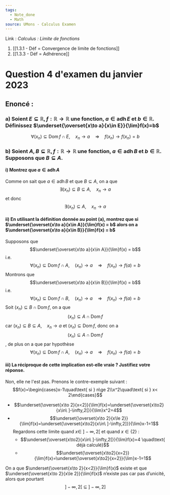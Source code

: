 ```yaml
---
tags:
  - Note_done
  - Math
source: UMons - Calculus Examen
---
```


Link :
_Calculus : Limite de fonctions_
1. [[1.3.1 - Déf = Convergence de limite de fonctions]]
2. [[1.3.3 - Déf = Adhérence]]


# Question 4 d'examen du janvier 2023
## Enoncé : 
### a) Soient $E ⊆ \mathbb{R}, f : \mathbb{R} → \mathbb{R}$ une fonction, $a ∈ \operatorname{adh}E$ et $b ∈ \mathbb{R}$. Définissez $\underset{\overset{x\to a}{x\in E}}{\lim}f(x)=b$ 
$$\forall (x_n)\subseteq\operatorname{Dom}f\cap E,\quad x_n\to a\quad\Rightarrow\quad f(x_n)\to f(x_n)=b$$
### b) Soient $A,B ⊆ \mathbb{R}, f : \mathbb{R} → \mathbb{R}$ une fonction, $a ∈ \operatorname{adh}B$ et $b ∈ \mathbb{R}$. Supposons que $B ⊆ A$.
#### i) Montrez que $a\in\operatorname{adh}A$
Comme on sait que $a\in\operatorname{adh}B$ et que $B\subseteq A$, on a que $$\exists (x_n)\subseteq B\subseteq A,\quad x_n\to a$$ et donc $$\exists(x_n)\subseteq A,\quad x_n\to a$$
#### ii) En utilisant la définition donnée au point (a), montrez que si $\underset{\overset{x\to a}{x\in A}}{\lim}f(x) = b$ alors on a $\underset{\overset{x\to a}{x\in B}}{\lim}f(x) = b$
Supposons que $$\underset{\overset{x\to a}{x\in A}}{\lim}f(x) = b$$ i.e. $$\forall (x_n)\subseteq\operatorname{Dom}f\cap A,\quad (x_n)\to a\quad\Rightarrow\quad f(x_n)\to f(a)=b$$ Montrons que $$\underset{\overset{x\to a}{x\in B}}{\lim}f(x) = b$$ i.e. $$\forall (x_n)\subseteq\operatorname{Dom}f\cap B,\quad (x_n)\to a\quad\Rightarrow\quad f(x_n)\to f(a)=b$$ Soit $(x_n)\subseteq B\cap\operatorname{Dom}f$, on a que $$(x_n)\subseteq A\cap\operatorname{Dom}f$$ car $(x_n)\subseteq B\subseteq A,\quad x_n\to a$ et $(x_n)\subseteq\operatorname{Dom} f$, donc on a $$(x_n)\subseteq A\cap\operatorname{Dom}f$$, de plus on a que par hypothèse $$\forall (x_n)\subseteq\operatorname{Dom}f\cap A,\quad (x_n)\to a\quad\Rightarrow\quad f(x_n)\to f(a)=b$$
#### iii) La réciproque de cette implication est-elle vraie ? Justifiez votre réponse.
Non, elle ne l'est pas. Prenons le contre-exemple suivant : $$f(x)=\begin{cases}x-1\quad\text{ si } n\ge 2\\x^2\quad\text{ si } x< 2\end{cases}$$
- $$\underset{\overset{x\to 2}{x<2}}{\lim}f(x)=\underset{\overset{x\to2}{x\in\ ]-\infty,2[}}{\lim}x^2=4$$
- $$\underset{\overset{x\to 2}{x\le 2}}{\lim}f(x)=\underset{\overset{x\to2}{x\in\ ]-\infty,2]}}{\lim}x-1=1$$ Regardons cette limite quand $x\in\ ]-\infty,2[$ et quand $x\in\{2\}$ :
	- $$\underset{\overset{x\to2}{x\in\ ]-\infty,2[}}{\lim}f(x)=4 \quad\text{ déjà calculé}$$
	-  $$\underset{\overset{x\to2}{x=2}}{\lim}f(x)=\underset{\overset{x\to2}{x=2}}{\lim}x-1=1$$

On a que $\underset{\overset{x\to 2}{x<2}}{\lim}f(x)$ existe et que $\underset{\overset{x\to 2}{x\le 2}}{\lim}f(x)$ n’existe pas car pas d’unicité, alors que pourtant $$]-\infty,2[\ \subseteq\ ]-\infty,2]$$